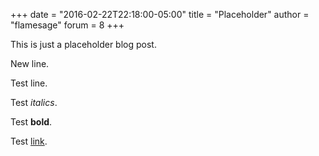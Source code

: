 +++
date = "2016-02-22T22:18:00-05:00"
title = "Placeholder"
author = "flamesage"
forum = 8
+++

This is just a placeholder blog post.

New line.

Test line.

Test *italics*.

Test **bold**.

Test [link](//google.com).
